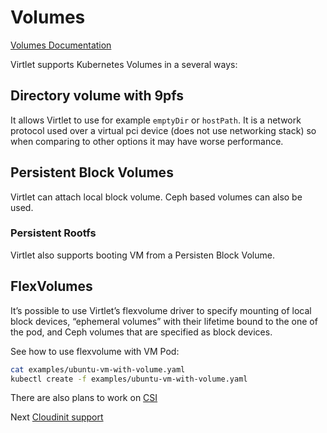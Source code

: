 # Volumes

[Volumes Documentation](https://github.com/Mirantis/virtlet/blob/master/docs/volumes.md)

Virtlet supports Kubernetes Volumes in a several ways:

## Directory volume with 9pfs

It allows Virtlet to use for example `emptyDir` or `hostPath`. It is a network protocol used over a virtual pci device (does not use networking stack) so when comparing to other options it may have worse performance.


## Persistent Block Volumes

Virtlet can attach local block volume. Ceph based volumes can also be used.

### Persistent Rootfs

Virtlet also supports booting VM from a Persisten Block Volume.

## FlexVolumes

It’s possible to use Virtlet’s flexvolume driver to specify mounting of local block devices, “ephemeral volumes” with their lifetime bound to the one of the pod, and Ceph volumes that are specified as block devices.

See how to use flexvolume with VM Pod:

```bash
cat examples/ubuntu-vm-with-volume.yaml
kubectl create -f examples/ubuntu-vm-with-volume.yaml
```

There are also plans to work on [CSI](https://kubernetes.io/blog/2018/01/introducing-container-storage-interface/)

Next [Cloudinit support](cloud-init.md)
